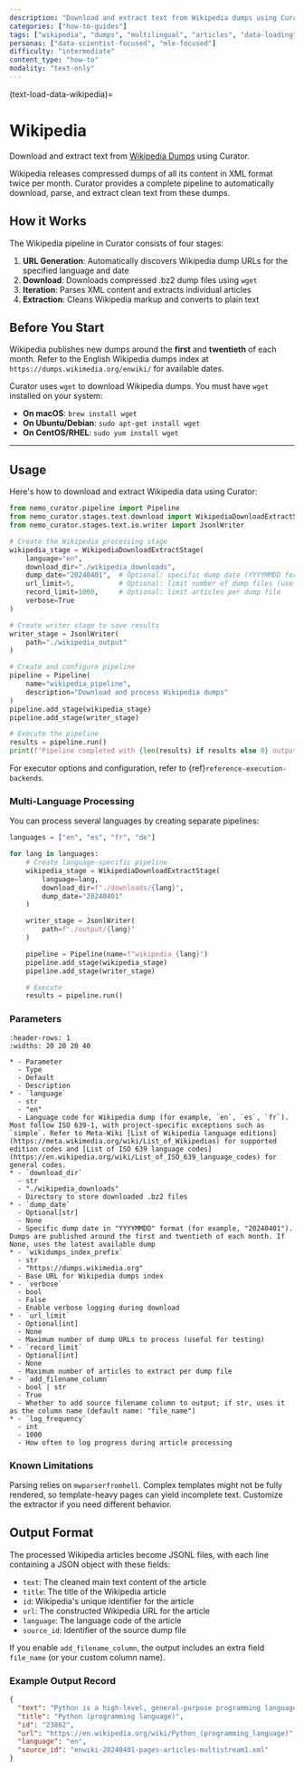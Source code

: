 ```yaml
---
description: "Download and extract text from Wikipedia dumps using Curator."
categories: ["how-to-guides"]
tags: ["wikipedia", "dumps", "multilingual", "articles", "data-loading"]
personas: ["data-scientist-focused", "mle-focused"]
difficulty: "intermediate"
content_type: "how-to"
modality: "text-only"
---
```


(text-load-data-wikipedia)=

# Wikipedia

Download and extract text from [Wikipedia Dumps](https://dumps.wikimedia.org/backup-index.html) using Curator.

Wikipedia releases compressed dumps of all its content in XML format twice per month. Curator provides a complete pipeline to automatically download, parse, and extract clean text from these dumps.

## How it Works

The Wikipedia pipeline in Curator consists of four stages:

1. **URL Generation**: Automatically discovers Wikipedia dump URLs for the specified language and date
2. **Download**: Downloads compressed .bz2 dump files using `wget`
3. **Iteration**: Parses XML content and extracts individual articles
4. **Extraction**: Cleans Wikipedia markup and converts to plain text

## Before You Start

Wikipedia publishes new dumps around the **first** and **twentieth** of each month. Refer to the English Wikipedia dumps index at `https://dumps.wikimedia.org/enwiki/` for available dates.

Curator uses `wget` to download Wikipedia dumps. You must have `wget` installed on your system:

- **On macOS**:  `brew install wget`
- **On Ubuntu/Debian**: `sudo apt-get install wget`
- **On CentOS/RHEL**:  `sudo yum install wget`

---

## Usage

Here's how to download and extract Wikipedia data using Curator:

```python
from nemo_curator.pipeline import Pipeline
from nemo_curator.stages.text.download import WikipediaDownloadExtractStage
from nemo_curator.stages.text.io.writer import JsonlWriter

# Create the Wikipedia processing stage
wikipedia_stage = WikipediaDownloadExtractStage(
    language="en",
    download_dir="./wikipedia_downloads",
    dump_date="20240401",  # Optional: specific dump date (YYYYMMDD format)
    url_limit=5,           # Optional: limit number of dump files (useful for testing)
    record_limit=1000,     # Optional: limit articles per dump file
    verbose=True
)

# Create writer stage to save results
writer_stage = JsonlWriter(
    path="./wikipedia_output"
)

# Create and configure pipeline
pipeline = Pipeline(
    name="wikipedia_pipeline",
    description="Download and process Wikipedia dumps"
)
pipeline.add_stage(wikipedia_stage)
pipeline.add_stage(writer_stage)

# Execute the pipeline
results = pipeline.run()
print(f"Pipeline completed with {len(results) if results else 0} output files")
```

For executor options and configuration, refer to {ref}`reference-execution-backends`.

### Multi-Language Processing

You can process several languages by creating separate pipelines:

```python
languages = ["en", "es", "fr", "de"]

for lang in languages:
    # Create language-specific pipeline
    wikipedia_stage = WikipediaDownloadExtractStage(
        language=lang,
        download_dir=f"./downloads/{lang}",
        dump_date="20240401"
    )

    writer_stage = JsonlWriter(
        path=f"./output/{lang}"
    )

    pipeline = Pipeline(name=f"wikipedia_{lang}")
    pipeline.add_stage(wikipedia_stage)
    pipeline.add_stage(writer_stage)

    # Execute
    results = pipeline.run()
```

### Parameters

```{list-table} WikipediaDownloadExtractStage Parameters
:header-rows: 1
:widths: 20 20 20 40

* - Parameter
  - Type
  - Default
  - Description
* - `language`
  - str
  - "en"
  - Language code for Wikipedia dump (for example, `en`, `es`, `fr`). Most follow ISO 639‑1, with project-specific exceptions such as `simple`. Refer to Meta‑Wiki [List of Wikipedia language editions](https://meta.wikimedia.org/wiki/List_of_Wikipedias) for supported edition codes and [List of ISO 639 language codes](https://en.wikipedia.org/wiki/List_of_ISO_639_language_codes) for general codes.
* - `download_dir`
  - str
  - "./wikipedia_downloads"
  - Directory to store downloaded .bz2 files
* - `dump_date`
  - Optional[str]
  - None
  - Specific dump date in "YYYYMMDD" format (for example, "20240401"). Dumps are published around the first and twentieth of each month. If None, uses the latest available dump
* - `wikidumps_index_prefix`
  - str
  - "https://dumps.wikimedia.org"
  - Base URL for Wikipedia dumps index
* - `verbose`
  - bool
  - False
  - Enable verbose logging during download
* - `url_limit`
  - Optional[int]
  - None
  - Maximum number of dump URLs to process (useful for testing)
* - `record_limit`
  - Optional[int]
  - None
  - Maximum number of articles to extract per dump file
* - `add_filename_column`
  - bool | str
  - True
  - Whether to add source filename column to output; if str, uses it as the column name (default name: "file_name")
* - `log_frequency`
  - int
  - 1000
  - How often to log progress during article processing
```

### Known Limitations

Parsing relies on `mwparserfromhell`. Complex templates might not be fully rendered, so template-heavy pages can yield incomplete text. Customize the extractor if you need different behavior.

## Output Format

The processed Wikipedia articles become JSONL files, with each line containing a JSON object with these fields:

- `text`: The cleaned main text content of the article
- `title`: The title of the Wikipedia article
- `id`: Wikipedia's unique identifier for the article
- `url`: The constructed Wikipedia URL for the article
- `language`: The language code of the article
- `source_id`: Identifier of the source dump file

If you enable `add_filename_column`, the output includes an extra field `file_name` (or your custom column name).

### Example Output Record

```json
{
  "text": "Python is a high-level, general-purpose programming language...",
  "title": "Python (programming language)",
  "id": "23862",
  "url": "https://en.wikipedia.org/wiki/Python_(programming_language)",
  "language": "en",
  "source_id": "enwiki-20240401-pages-articles-multistream1.xml"
}
```
